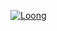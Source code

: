 [![Loong](https://github.com/user-attachments/assets/a59db2c1-53a2-4dcc-8d34-c5c434c5f5b1)](https://jaceyi.com)
